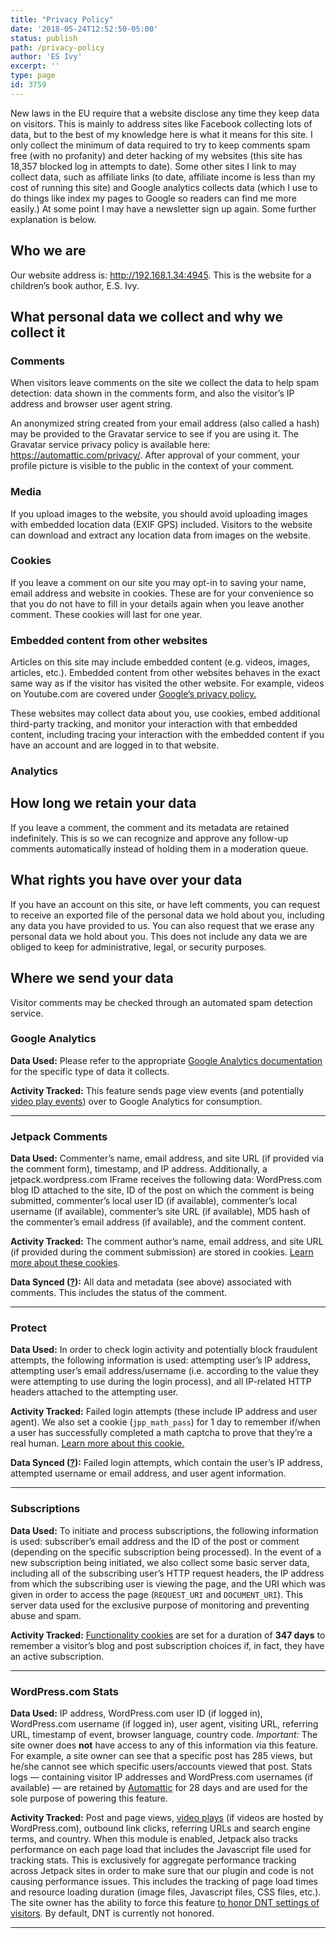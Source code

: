 ```yaml
---
title: "Privacy Policy"
date: '2018-05-24T12:52:50-05:00'
status: publish
path: /privacy-policy
author: 'ES Ivy'
excerpt: ''
type: page
id: 3759
---
```

New laws in the EU require that a website disclose any time they keep data on visitors. This is mainly to address sites like Facebook collecting lots of data, but to the best of my knowledge here is what it means for this site. I only collect the minimum of data required to try to keep comments spam free (with no profanity) and deter hacking of my websites (this site has 18,357 blocked log in attempts to date). Some other sites I Iink to may collect data, such as affiliate links (to date, affiliate income is less than my cost of running this site) and Google analytics collects data (which I use to do things like index my pages to Google so readers can find me more easily.) At some point I may have a newsletter sign up again. Some further explanation is below.

Who we are
----------

Our website address is: http://192.168.1.34:4945. This is the website for a children’s book author, E.S. Ivy.

What personal data we collect and why we collect it
---------------------------------------------------

### Comments

When visitors leave comments on the site we collect the data to help spam detection: data shown in the comments form, and also the visitor’s IP address and browser user agent string.

An anonymized string created from your email address (also called a hash) may be provided to the Gravatar service to see if you are using it. The Gravatar service privacy policy is available here: https://automattic.com/privacy/. After approval of your comment, your profile picture is visible to the public in the context of your comment.

### Media

If you upload images to the website, you should avoid uploading images with embedded location data (EXIF GPS) included. Visitors to the website can download and extract any location data from images on the website.

### Cookies

If you leave a comment on our site you may opt-in to saving your name, email address and website in cookies. These are for your convenience so that you do not have to fill in your details again when you leave another comment. These cookies will last for one year.

### Embedded content from other websites

Articles on this site may include embedded content (e.g. videos, images, articles, etc.). Embedded content from other websites behaves in the exact same way as if the visitor has visited the other website. For example, videos on Youtube.com are covered under [Google’s privacy policy.](https://policies.google.com/privacy?hl=en)

These websites may collect data about you, use cookies, embed additional third-party tracking, and monitor your interaction with that embedded content, including tracing your interaction with the embedded content if you have an account and are logged in to that website.

### Analytics

How long we retain your data
----------------------------

If you leave a comment, the comment and its metadata are retained indefinitely. This is so we can recognize and approve any follow-up comments automatically instead of holding them in a moderation queue.

What rights you have over your data
-----------------------------------

If you have an account on this site, or have left comments, you can request to receive an exported file of the personal data we hold about you, including any data you have provided to us. You can also request that we erase any personal data we hold about you. This does not include any data we are obliged to keep for administrative, legal, or security purposes.

Where we send your data
-----------------------

Visitor comments may be checked through an automated spam detection service.

### Google Analytics

**Data Used:** Please refer to the appropriate [Google Analytics documentation](https://developers.google.com/analytics/resources/concepts/gaConceptsTrackingOverview#howAnalyticsGetsData) for the specific type of data it collects.

**Activity Tracked:** This feature sends page view events (and potentially [video play events](https://jetpackme.wordpress.com/support/for-your-privacy-policy/#video-hosting)) over to Google Analytics for consumption.

- - - - - -

### Jetpack Comments

**Data Used:** Commenter’s name, email address, and site URL (if provided via the comment form), timestamp, and IP address. Additionally, a jetpack.wordpress.com IFrame receives the following data: WordPress.com blog ID attached to the site, ID of the post on which the comment is being submitted, commenter’s local user ID (if available), commenter’s local username (if available), commenter’s site URL (if available), MD5 hash of the commenter’s email address (if available), and the comment content.

**Activity Tracked:** The comment author’s name, email address, and site URL (if provided during the comment submission) are stored in cookies. [Learn more about these cookies](https://jetpack.com/support/cookies/#comments).

**Data Synced ([?](https://jetpack.com/support/what-data-does-jetpack-sync/)):** All data and metadata (see above) associated with comments. This includes the status of the comment.

- - - - - -

### Protect

**Data Used:** In order to check login activity and potentially block fraudulent attempts, the following information is used: attempting user’s IP address, attempting user’s email address/username (i.e. according to the value they were attempting to use during the login process), and all IP-related HTTP headers attached to the attempting user.

**Activity Tracked:** Failed login attempts (these include IP address and user agent). We also set a cookie (`jpp_math_pass`) for 1 day to remember if/when a user has successfully completed a math captcha to prove that they’re a real human. [Learn more about this cookie.](https://jetpack.com/support/cookies/#protect)

**Data Synced ([?](https://jetpack.com/support/what-data-does-jetpack-sync/)):** Failed login attempts, which contain the user’s IP address, attempted username or email address, and user agent information.

- - - - - -

### Subscriptions

**Data Used:** To initiate and process subscriptions, the following information is used: subscriber’s email address and the ID of the post or comment (depending on the specific subscription being processed). In the event of a new subscription being initiated, we also collect some basic server data, including all of the subscribing user’s HTTP request headers, the IP address from which the subscribing user is viewing the page, and the URI which was given in order to access the page (`REQUEST_URI` and `DOCUMENT_URI`). This server data used for the exclusive purpose of monitoring and preventing abuse and spam.

**Activity Tracked:** [Functionality cookies](https://jetpack.com/support/cookies/#subscriptions) are set for a duration of **347 days** to remember a visitor’s blog and post subscription choices if, in fact, they have an active subscription.

- - - - - -

### WordPress.com Stats

**Data Used:** IP address, WordPress.com user ID (if logged in), WordPress.com username (if logged in), user agent, visiting URL, referring URL, timestamp of event, browser language, country code. *Important:* The site owner does **not** have access to any of this information via this feature. For example, a site owner can see that a specific post has 285 views, but he/she cannot see which specific users/accounts viewed that post. Stats logs — containing visitor IP addresses and WordPress.com usernames (if available) — are retained by [Automattic](https://automattic.com/) for 28 days and are used for the sole purpose of powering this feature.

**Activity Tracked:** Post and page views, [video plays](https://jetpackme.wordpress.com/support/for-your-privacy-policy/#video-hosting) (if videos are hosted by WordPress.com), outbound link clicks, referring URLs and search engine terms, and country. When this module is enabled, Jetpack also tracks performance on each page load that includes the Javascript file used for tracking stats. This is exclusively for aggregate performance tracking across Jetpack sites in order to make sure that our plugin and code is not causing performance issues. This includes the tracking of page load times and resource loading duration (image files, Javascript files, CSS files, etc.). The site owner has the ability to force this feature [to honor DNT settings of visitors](https://jetpack.com/support/wordpress-com-stats/#honoring-dnt). By default, DNT is currently not honored.

- - - - - -